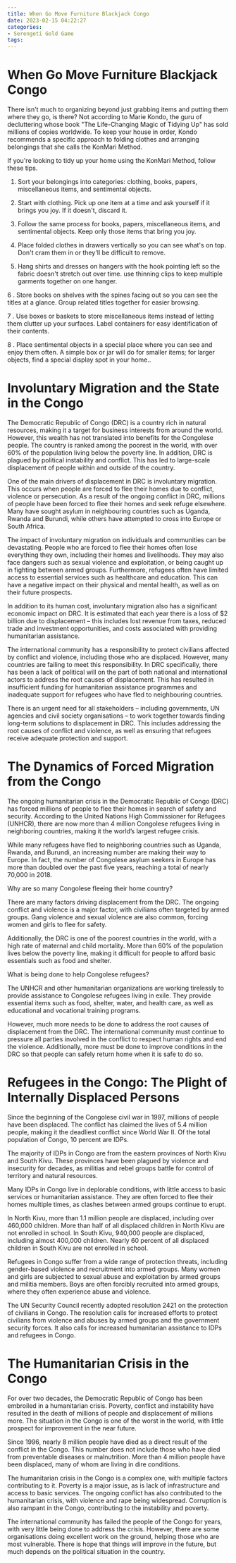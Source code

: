 ```yaml
---
title: When Go Move Furniture Blackjack Congo
date: 2023-02-15 04:22:27
categories:
- Serengeti Gold Game
tags:
---
```



#  When Go Move Furniture Blackjack Congo

There isn't much to organizing beyond just grabbing items and putting them where they go, is there? Not according to Marie Kondo, the guru of decluttering whose book "The Life-Changing Magic of Tidying Up" has sold millions of copies worldwide. To keep your house in order, Kondo recommends a specific approach to folding clothes and arranging belongings that she calls the KonMari Method.

If you're looking to tidy up your home using the KonMari Method, follow these tips.

1. Sort your belongings into categories: clothing, books, papers, miscellaneous items, and sentimental objects.

2. Start with clothing. Pick up one item at a time and ask yourself if it brings you joy. If it doesn't, discard it.

3. Follow the same process for books, papers, miscellaneous items, and sentimental objects. Keep only those items that bring you joy.

4. Place folded clothes in drawers vertically so you can see what's on top. Don't cram them in or they'll be difficult to remove.

5. Hang shirts and dresses on hangers with the hook pointing left so the fabric doesn't stretch out over time. use thinning clips to keep multiple garments together on one hanger.

6 . Store books on shelves with the spines facing out so you can see the titles at a glance. Group related titles together for easier browsing.

7 . Use boxes or baskets to store miscellaneous items instead of letting them clutter up your surfaces. Label containers for easy identification of their contents.

8 . Place sentimental objects in a special place where you can see and enjoy them often. A simple box or jar will do for smaller items; for larger objects, find a special display spot in your home..

#  Involuntary Migration and the State in the Congo

The Democratic Republic of Congo (DRC) is a country rich in natural resources, making it a target for business interests from around the world. However, this wealth has not translated into benefits for the Congolese people. The country is ranked among the poorest in the world, with over 60% of the population living below the poverty line. In addition, DRC is plagued by political instability and conflict. This has led to large-scale displacement of people within and outside of the country.

One of the main drivers of displacement in DRC is involuntary migration. This occurs when people are forced to flee their homes due to conflict, violence or persecution. As a result of the ongoing conflict in DRC, millions of people have been forced to flee their homes and seek refuge elsewhere. Many have sought asylum in neighbouring countries such as Uganda, Rwanda and Burundi, while others have attempted to cross into Europe or South Africa.

The impact of involuntary migration on individuals and communities can be devastating. People who are forced to flee their homes often lose everything they own, including their homes and livelihoods. They may also face dangers such as sexual violence and exploitation, or being caught up in fighting between armed groups. Furthermore, refugees often have limited access to essential services such as healthcare and education. This can have a negative impact on their physical and mental health, as well as on their future prospects.

In addition to its human cost, involuntary migration also has a significant economic impact on DRC. It is estimated that each year there is a loss of $2 billion due to displacement – this includes lost revenue from taxes, reduced trade and investment opportunities, and costs associated with providing humanitarian assistance.

The international community has a responsibility to protect civilians affected by conflict and violence, including those who are displaced. However, many countries are failing to meet this responsibility. In DRC specifically, there has been a lack of political will on the part of both national and international actors to address the root causes of displacement. This has resulted in insufficient funding for humanitarian assistance programmes and inadequate support for refugees who have fled to neighbouring countries.

There is an urgent need for all stakeholders – including governments, UN agencies and civil society organisations – to work together towards finding long-term solutions to displacement in DRC. This includes addressing the root causes of conflict and violence, as well as ensuring that refugees receive adequate protection and support.

#  The Dynamics of Forced Migration from the Congo

The ongoing humanitarian crisis in the Democratic Republic of Congo (DRC) has forced millions of people to flee their homes in search of safety and security. According to the United Nations High Commissioner for Refugees (UNHCR), there are now more than 4 million Congolese refugees living in neighboring countries, making it the world’s largest refugee crisis.

While many refugees have fled to neighboring countries such as Uganda, Rwanda, and Burundi, an increasing number are making their way to Europe. In fact, the number of Congolese asylum seekers in Europe has more than doubled over the past five years, reaching a total of nearly 70,000 in 2018.

Why are so many Congolese fleeing their home country?

There are many factors driving displacement from the DRC. The ongoing conflict and violence is a major factor, with civilians often targeted by armed groups. Gang violence and sexual violence are also common, forcing women and girls to flee for safety.

Additionally, the DRC is one of the poorest countries in the world, with a high rate of maternal and child mortality. More than 60% of the population lives below the poverty line, making it difficult for people to afford basic essentials such as food and shelter.

What is being done to help Congolese refugees?

The UNHCR and other humanitarian organizations are working tirelessly to provide assistance to Congolese refugees living in exile. They provide essential items such as food, shelter, water, and health care, as well as educational and vocational training programs.

However, much more needs to be done to address the root causes of displacement from the DRC. The international community must continue to pressure all parties involved in the conflict to respect human rights and end the violence. Additionally, more must be done to improve conditions in the DRC so that people can safely return home when it is safe to do so.

#  Refugees in the Congo: The Plight of Internally Displaced Persons

Since the beginning of the Congolese civil war in 1997, millions of people have been displaced. The conflict has claimed the lives of 5.4 million people, making it the deadliest conflict since World War II. Of the total population of Congo, 10 percent are IDPs.

The majority of IDPs in Congo are from the eastern provinces of North Kivu and South Kivu. These provinces have been plagued by violence and insecurity for decades, as militias and rebel groups battle for control of territory and natural resources.

Many IDPs in Congo live in deplorable conditions, with little access to basic services or humanitarian assistance. They are often forced to flee their homes multiple times, as clashes between armed groups continue to erupt.

In North Kivu, more than 1.1 million people are displaced, including over 460,000 children. More than half of all displaced children in North Kivu are not enrolled in school. In South Kivu, 940,000 people are displaced, including almost 400,000 children. Nearly 60 percent of all displaced children in South Kivu are not enrolled in school.

Refugees in Congo suffer from a wide range of protection threats, including gender-based violence and recruitment into armed groups. Many women and girls are subjected to sexual abuse and exploitation by armed groups and militia members. Boys are often forcibly recruited into armed groups, where they often experience abuse and violence.

The UN Security Council recently adopted resolution 2421 on the protection of civilians in Congo. The resolution calls for increased efforts to protect civilians from violence and abuses by armed groups and the government security forces. It also calls for increased humanitarian assistance to IDPs and refugees in Congo.

#  The Humanitarian Crisis in the Congo

For over two decades, the Democratic Republic of Congo has been embroiled in a humanitarian crisis. Poverty, conflict and instability have resulted in the death of millions of people and displacement of millions more. The situation in the Congo is one of the worst in the world, with little prospect for improvement in the near future.

Since 1996, nearly 8 million people have died as a direct result of the conflict in the Congo. This number does not include those who have died from preventable diseases or malnutrition. More than 4 million people have been displaced, many of whom are living in dire conditions.

The humanitarian crisis in the Congo is a complex one, with multiple factors contributing to it. Poverty is a major issue, as is lack of infrastructure and access to basic services. The ongoing conflict has also contributed to the humanitarian crisis, with violence and rape being widespread. Corruption is also rampant in the Congo, contributing to the instability and poverty.

The international community has failed the people of the Congo for years, with very little being done to address the crisis. However, there are some organisations doing excellent work on the ground, helping those who are most vulnerable. There is hope that things will improve in the future, but much depends on the political situation in the country.